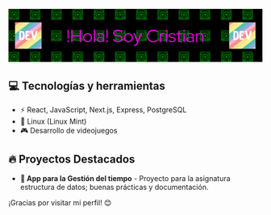 ![Banner](./github-header-image.png)

## 💻 Tecnologías y herramientas
- ⚡ React, JavaScript, Next.js, Express, PostgreSQL
- 🔧 Linux (Linux Mint)
- 🎮 Desarrollo de videojuegos

## 🔥 Proyectos Destacados
- **📘 App para la Gestión del tiempo** - Proyecto para la asignatura estructura de datos; buenas prácticas y documentación.


¡Gracias por visitar mi perfil! 😊

